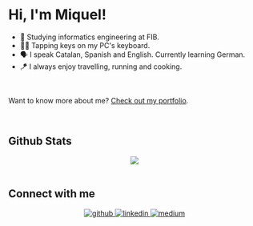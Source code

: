 # Hi, I'm Miquel!

- 🔭 Studying informatics engineering at FIB.
- 👨‍💻 Tapping keys on my PC's keyboard.
- 🗣 I speak Catalan, Spanish and English. Currently learning German.
- 🪁 I always enjoy travelling, running and cooking.
    
<br/>

Want to know more about me? [Check out my portfolio](https://miquelt9.github.io/).

<br/>

## Github Stats  
<div align="center"><img src="https://github-readme-stats.vercel.app/api?username=miquelt9&show_icons=true&count_private=true&hide_border=true" align="center" /></div>  

<br/>  

## Connect with me  
<div align="center">
<a href="https://github.com/miquelt9" target="_blank">
<img src=https://img.shields.io/badge/github-%2324292e.svg?&style=for-the-badge&logo=github&logoColor=white alt=github style="margin-bottom: 5px;" />
</a> 
<a href="https://linkedin.com/in/miqueltv" target="_blank">
<img src=https://img.shields.io/badge/linkedin-%231E77B5.svg?&style=for-the-badge&logo=linkedin&logoColor=white alt=linkedin style="margin-bottom: 5px;" />
</a> 
<a href="https://devpost.com/miqueltorner9" target="_blank">
<img src=https://img.shields.io/badge/devpost-%2324294e.svg?&style=for-the-badge&logo=devpost&logoColor=white alt=medium style="margin-bottom: 5px;" />
</a>  
</div>  
  
<br/>  


